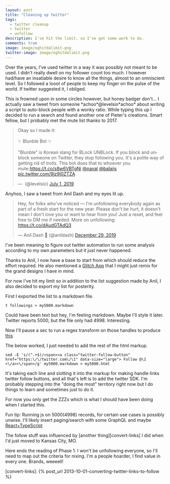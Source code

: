 ```yaml
---
layout: post
title: "Cleaning up twitter"
tags:
  - twitter cleanup
  - twitter
  - unfollow
description: I've hit the limit, so I've got some work to do.
comments: true
image: image/oghitdalimit.png
twitter-image: image/oghitdalimit.png
---
```


Over the years, I've used twitter in a way it was possibly not meant to be used. I didn't really dwell on my follower count too much. I however had/have an insatiable desire to know all the things, almost to an omniscient level. So I followed a looot of people to keep my finger on the pulse of the world. If twitter suggested it, I obliged.

This is frowned upon in some circles however, but honey badger don't... I actually saw a tweet from someone \*achoo\*@levelsio\*achoo\* about writing a script to auto-block people with a wonky ratio. While typing this up I decided to run a search and found another one of Pieter's creations. Smart fellow, but I probably met the mute list thanks to 2017.

<blockquote class="twitter-tweet" data-conversation="none"><p lang="en" dir="ltr">Okay so I made it:<br><br>✨ Blunble Bot ✨<br><br>&quot;Blunble&quot; is Korean slang for BLock UNBLock. If you block and unblock someone on Twitter, they stop following you. It&#39;s a polite way of getting rid of trolls. This bot does that to whoever you mute.<a href="https://t.co/s8w6VBTgNi">https://t.co/s8w6VBTgNi</a> <a href="https://twitter.com/naval?ref_src=twsrc%5Etfw">@naval</a> <a href="https://twitter.com/balajis?ref_src=twsrc%5Etfw">@balajis</a> <a href="https://t.co/9jz9I0ZTZA">pic.twitter.com/9jz9I0ZTZA</a></p>&mdash; ؜ (@levelsio) <a href="https://twitter.com/levelsio/status/1145691748913430528?ref_src=twsrc%5Etfw">July 1, 2019</a></blockquote>

Anyhoo, I saw a tweet from Anil Dash and my eyes lit up.

<blockquote class="twitter-tweet"><p lang="en" dir="ltr">Hey, for folks who&#39;ve noticed — I&#39;m unfollowing everybody again as part of a fresh start for the new year. Please don&#39;t be hurt, it doesn&#39;t mean I don&#39;t love you or want to hear from you! Just a reset, and feel free to DM me if needed. More on unfollowing: <a href="https://t.co/dAudGTAdQ3">https://t.co/dAudGTAdQ3</a></p>&mdash; Anil Dash 🥭 (@anildash) <a href="https://twitter.com/anildash/status/1211144189032972289?ref_src=twsrc%5Etfw">December 29, 2019</a></blockquote>

I've been meaning to figure out twitter automation to run some analysis according to my own parameters but it just never happened.

Thanks to Anil, I now have a base to start from which should reduce the effort required. He also mentioned a [Glitch App][glitch-app] that I might just remix for the grand designs I have in mind.

For now I've hit my limit so in addition to the list suggestion made by Anil, I also decided to export my list for posterity.

First I exported the list to a markdown file.

```
t followings > my5000.markdown
```

Could have been text but hey, I'm feeling markdown. Maybe I'll style it later. Twitter reports 5000, but the file only had 4998. Interesting.

Now I'll pause a sec to run a regex transform on those handles to produce [this][c5000]

The below worked, I just needed to add the rest of the html markup.

```
sed -E 's/(^.+$)/<span><a class="twitter-follow-button" href="https:\/\/twitter.com\/\1" data-size="large"> Follow @\1
<\/a><\/span>/g' my5000.markdown > my5000.html
```

It's taking each line and slotting it into the markup for making handle links twitter follow buttons, and all that's left is to add the twitter SDK. I'm probably stepping into the "doing the most" territory right now but I do things to learn and sometimes just to do it.

For now you only get the ZZZs which is what I should have been doing when I started this.

Fun tip: Running js on 5000(4998) records, for certain use cases is possibly unwise. I'll likely insert paging/search with some GraphQL and maybe [React+TypeScript][tejas-talk]

The follow stuff was influenced by [another thing][convert-links] I did when I'd just moved to Kansas City, MO.

Here ends the reading of Phase 1. I won't be unfollowing everyone, so I'll need to map out the criteria for nixing. I'm a people hoarder, I find value in every one. Brands, weeeell!

<script async src="https://platform.twitter.com/widgets.js" charset="utf-8"></script>

[glitch-app]: https://tokimeki-unfollow.glitch.me/
[c5000]: https://dalevross.com/blog/my5000.html
[tejas-talk]: https://www.youtube.com/watch?v=LUHecE-kO9s

[convert-links]: {% post_url 2013-10-01-converting-twitter-links-to-follow %}
